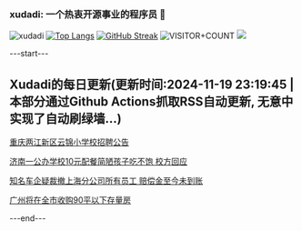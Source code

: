 ### xudadi: 一个热衷开源事业的程序员 👋

![xudadi](https://github-readme-stats-git-masterorgs-github-readme-stats-team.vercel.app/api?username=xudadi)
[![Top Langs](https://github-readme-stats.vercel.app/api/top-langs/?username=xudadi)](https://github.com/anuraghazra/github-readme-stats)
[![GitHub Streak](https://streak-stats.demolab.com?user=xudadi&locale=zh_Hans)](https://git.io/streak-stats)
![VISITOR+COUNT](https://komarev.com/ghpvc/?username=xudadi&label=VISITOR+COUNT)
![](https://raw.githubusercontent.com/xudadi/xudadi/main/assets/github-contribution-grid-snake.svg)


---start---

## Xudadi的每日更新(更新时间:2024-11-19 23:19:45 | 本部分通过Github Actions抓取RSS自动更新, 无意中实现了自动刷绿墙...)

[重庆两江新区云锦小学校招聘公告](https://www.gongkaoleida.com/article/2199873)

[济南一公办学校10元配餐简陋孩子吃不饱 校方回应](https://m.163.com/news/article/JHCN25QM053469LG.html)

[知名车企疑裁撤上海分公司所有员工 赔偿金至今未到账](https://m.163.com/news/article/JHCM9E0G0512B07B.html)

[广州将在全市收购90平以下存量房](https://m.163.com/news/article/JHC3K1QM0534A4SC.html)

---end---
